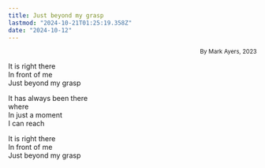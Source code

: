 ```yaml
---
title: Just beyond my grasp
lastmod: "2024-10-21T01:25:19.358Z"
date: "2024-10-12"
---
```


<div style="text-align: right"><small>By Mark Ayers, 2023</small></div>

It is right there\
In front of me\
Just beyond my grasp

It has always been there\
where\
In just a moment\
I can reach

It is right there\
In front of me\
Just beyond my grasp
